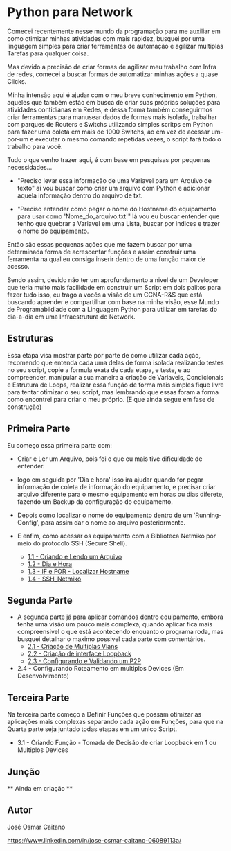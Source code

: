 # Python para Network

Comecei recentemente nesse mundo da programação para me auxiliar em como otimizar minhas atividades com mais rapidez, busquei por uma linguagem simples para criar ferramentas de automação e agilizar multiplas Tarefas para qualquer coisa.

Mas devido a precisão de criar formas de agilizar meu trabalho com Infra de redes, comecei a buscar formas de automatizar minhas ações a quase Clicks.

Minha intensão aqui é ajudar com o meu breve conhecimento em Python, aqueles que também estão em busca de criar suas próprias soluções para atividades contidianas em Redes, e dessa forma também conseguirmos criar ferramentas para manusear dados de formas mais isolada, trabalhar com parques de Routers e Switchs utilizando simples scritps em Python para fazer uma coleta em mais de 1000 Switchs, ao em vez de acessar um-por-um e executar o mesmo comando repetidas vezes, o script fará todo o trabalho para você.

Tudo o que venho trazer aqui, é com base em pesquisas por pequenas necessidades... 

- "Preciso levar essa informação de uma Variavel para um Arquivo de texto" ai vou buscar como criar um arquivo com Python e adicionar aquela informação dentro do arquivo de txt.

- "Preciso entender como pegar o nome do Hostname do equipamento para usar como 'Nome_do_arquivo.txt'" lá vou eu buscar entender que tenho que quebrar a Variavel em uma Lista, buscar por indices e trazer o nome do equipamento.

Então são essas pequenas ações que me fazem buscar por uma determinada forma de acrescentar funções e assim construir uma ferramenta na qual eu consiga inserir dentro de uma função maior de acesso.

Sendo assim, devido não ter um aprofundamento a nivel de um Developer que teria muito mais facilidade em construir um Script em dois palitos para fazer tudo isso, eu trago a vocês a visão de um CCNA-R&S que está buscando aprender e compartilhar com base na minha visão, esse Mundo de Programabildiade com a Linguagem Python para utilizar em tarefas do dia-a-dia em uma Infraestrutura de Network. 

## Estruturas
Essa etapa visa mostrar parte por parte de como utilizar cada ação, recomendo que entenda cada uma delas de forma isolada realizando testes no  seu script, copie a formula exata de cada etapa, e teste, e ao compreender, manipular a sua maneira a criação de Variaveis, Condicionais e Estrutura de Loops, realizar essa função de forma mais simples fique livre para tentar otimizar o seu script, mas lembrando que essas foram a forma como encontrei para criar o meu próprio. (E que ainda segue em fase de construção)

## Primeira Parte
	
Eu começo essa primeira parte com:
- Criar e Ler um Arquivo, pois foi o que eu mais tive dificuldade de entender.
- logo em seguida por 'Dia e hora' isso ira ajudar quando for pegar informação de coleta de informação do equipamento, e precisar criar arquivo diferente para o mesmo equipamento em horas ou dias diferete, fazendo um Backup da configuração do equipamento.

- Depois como localizar o nome do equipamento dentro de um 'Running-Config', para assim dar o nome ao arquivo posteriormente.

- E enfim, como acessar os equipamento com a Biblioteca Netmiko por meio do protocolo SSH (Secure Shell).
	- [1.1 - Criando e Lendo um Arquivo](https://github.com/ozumaru/CiscoDevNet---Python/blob/master/Estruturas/1.1%20-%20Criando%20e%20Lendo%20um%20Arquivo.py)
	- [1.2 - Dia e Hora](https://github.com/ozumaru/CiscoDevNet---Python/blob/master/Estruturas/1.2%20-%20Dia%20e%20Hora.py)
	- [1.3 - IF e FOR - Localizar Hostname](https://github.com/ozumaru/CiscoDevNet---Python/blob/master/Estruturas/1.3%20-%20IF%20e%20FOR%20-%20Localizar%20Hostname.py)
	- [1.4 - SSH_Netmiko](https://github.com/ozumaru/CiscoDevNet---Python/blob/master/Estruturas/1.4%20-%20SSH_Netmiko.py) 

## Segunda Parte

- A segunda parte já para aplicar comandos dentro equipamento, embora tenha uma visão um pouco mais complexa, quando aplicar fica mais compreensivel o que está acontecendo enquanto o programa roda, mas busquei detalhar o maximo possivel cada parte com comentários.
	- [ 2.1 - Criação de Multiplas Vlans](https://github.com/ozumaru/CiscoDevNet---Python/blob/master/Estruturas/2.1%20-%20Criação%20de%20Multiplas%20Vlans.py)
	- [ 2.2 - Criação de interface Loopback](https://github.com/ozumaru/CiscoDevNet---Python/blob/master/Estruturas/2.2%20-%20Criação%20de%20interface%20Loopback.py)
	- [ 2.3 - Configurando e Validando um P2P](https://github.com/ozumaru/CiscoDevNet---Python/blob/master/Estruturas/2.3%20-%20Configurando%20e%20Validando%20um%20P2P.py)
 - 2.4 - Configurando Roteamento em multiplos Devices (Em Desenvolvimento)

## Terceira Parte

Na terceira parte começo a Definir Funções que possam otimizar as aplicações mais complexas separando cada ação em Funções, para que na Quarta parte seja juntado todas etapas em um unico Script.
 - 3.1 - Criando Função - Tomada de Decisão de criar Loopback em 1 ou Multiplos Devices

## Junção 

** Ainda em criação **

## Autor

José Osmar Caitano

https://www.linkedin.com/in/jose-osmar-caitano-06089113a/


